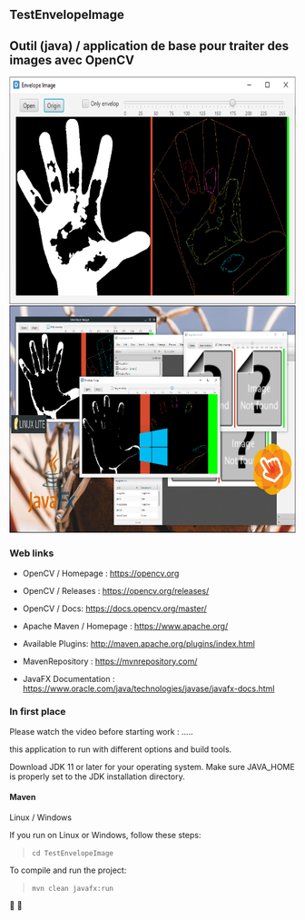 ## TestEnvelopeImage
## Outil (java) / application de base pour traiter des images avec OpenCV

<img src="https://github.com/HERMANN3712/TestEnvelopeImage/blob/master/media/image%20application.png?raw=true" alt="screenshot" height="400"/>
<img src="https://github.com/HERMANN3712/TestEnvelopeImage/blob/master/media/copie%20ecran.png?raw=true" alt="screenshot" height="400"/>

### Web links

* OpenCV / Homepage : <https://opencv.org>
* OpenCV / Releases : <https://opencv.org/releases/>
* OpenCV / Docs: <https://docs.opencv.org/master/>

* Apache Maven / Homepage : <https://www.apache.org/>
* Available Plugins: <http://maven.apache.org/plugins/index.html>
* MavenRepository  : <https://mvnrepository.com/>

* JavaFX Documentation : <https://www.oracle.com/java/technologies/javase/javafx-docs.html>


### In first place

Please watch the video before starting work :
.....

this application to run with different options and build tools.

Download JDK 11 or later for your operating system. Make sure JAVA_HOME is properly set to the JDK installation directory.

#### Maven
Linux / Windows

If you run on Linux or Windows, follow these steps:
>```cd TestEnvelopeImage```

To compile and run the project:
>```mvn clean javafx:run```

:eyes:
:hamster:
